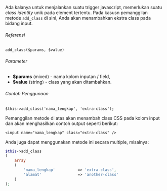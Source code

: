 Ada kalanya untuk menjalankan suatu trigger javascript, memerlukan suatu *class identity* unik pada element tertentu. Pada kasusn pemanggilan metode `add_class` di sini, Anda akan menambahkan ekstra class pada bidang input.

###### Referensi

`add_class($params, $value)`

###### Parameter

* **$params** (mixed) - nama kolom inputan / field,
* **$value** (string) - class yang akan ditambahkan.

###### Contoh Penggunaan

`$this->add_class('nama_lengkap', 'extra-class');`

Pemanggilan metode di atas akan menambah class CSS pada kolom input dan akan menghasilkan contoh output seperti berikut:

`<input name="nama_lengkap" class="extra-class" />`

Anda juga dapat menggunakan metode ini secara multiple, misalnya:

```php
$this->add_class
(
	array
	(
		'nama_lengkap'			=> 'extra-class',
		'alamat'				=> 'another-class'
	)
);
```
